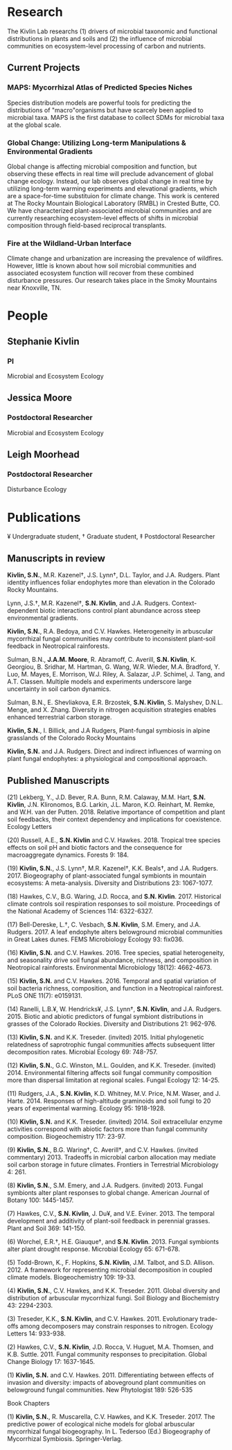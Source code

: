   
# Research
The Kivlin Lab researchs (1) drivers of microbial taxonomic and functional distributions in plants and soils and (2) the influence of microbial communities on ecosystem-level processing of carbon and nutrients.

## Current Projects
### MAPS: Mycorrhizal Atlas of Predicted Species Niches
Species distribution models are powerful tools for predicting the distributions of "macro"organisms but have scarcely been applied to microbial taxa. MAPS is the first database to collect SDMs for microbial taxa at the global scale.

### Global Change: Utilizing Long-term Manipulations & Environmental Gradients
Global change is affecting microbial composition and function, but observing these effects in real time will preclude advancement of global change ecology. Instead, our lab observes global change in real time by utilizing long-term warming experiments and elevational gradients, which are a space-for-time substituion for climate change. This work is centered at The Rocky Mountain Biological Laboratory (RMBL) in Crested Butte, CO. We have characterized plant-associated microbial communities and are currently researching ecosystem-level effects of shifts in microbial composition through field-based reciprocal transplants.

### Fire at the Wildland-Urban Interface
Climate change and urbanization are increasing the prevalence of wildfires. However, little is known about how soil microbial communities and associated ecosystem function will recover from these combined disturbance pressures. Our research takes place in the Smoky Mountains near Knoxville, TN.

# People
## Stephanie Kivlin
### PI

Microbial and Ecosystem Ecology

## Jessica Moore
### Postdoctoral Researcher

Microbial and Ecosystem Ecology

## Leigh Moorhead
### Postdoctoral Researcher

Disturbance Ecology


# Publications
¥ Undergraduate student, † Graduate student, ‡ Postdoctoral Researcher 
## Manuscripts in review

**Kivlin, S.N.**, M.R. Kazenel†, J.S. Lynn†, D.L. Taylor, and J.A. Rudgers. Plant identity influences foliar endophytes more than elevation in the Colorado Rocky Mountains.

Lynn, J.S.†, M.R. Kazenel†, **S.N. Kivlin**, and J.A. Rudgers. Context-dependent biotic interactions control plant abundance across steep environmental gradients.

**Kivlin, S.N.**, R.A. Bedoya, and C.V. Hawkes. Heterogeneity in arbuscular mycorrhizal fungal communities may contribute to inconsistent plant-soil feedback in Neotropical rainforests.

Sulman, B.N., **J.A.M. Moore**, R. Abramoff, C. Averill, **S.N. Kivlin**, K. Georgiou, B. Sridhar, M. Hartman, G. Wang, W.R. Wieder, M.A. Bradford, Y. Luo, M. Mayes, E. Morrison, W.J. Riley, A. Salazar, J.P. Schimel, J. Tang, and A.T. Classen. Multiple models and experiments underscore large uncertainty in soil carbon dynamics.

Sulman, B.N., E. Shevliakova, E.R. Brzostek, **S.N. Kivlin**, S. Malyshev, D.N.L. Menge, and X. Zhang. Diversity in nitrogen acquisition strategies enables enhanced terrestrial carbon storage.

**Kivlin, S.N.**, I. Billick, and J.A Rudgers, Plant-fungal symbiosis in alpine grasslands of the Colorado Rocky Mountains

**Kivlin, S.N.** and J.A. Rudgers. Direct and indirect influences of warming on plant fungal endophytes: a physiological and compositional approach.

## Published Manuscripts

(21) Lekberg, Y., J.D. Bever, R.A. Bunn, R.M. Calaway, M.M. Hart, **S.N. Kivlin**, J.N. Klironomos, B.G. Larkin, J.L. Maron, K.O. Reinhart, M. Remke, and W.H. van der Putten. 2018. Relative importance of competition and plant soil feedbacks, their context dependency and implications for coexistence. Ecology Letters

(20) Russell, A.E., **S.N. Kivlin** and C.V. Hawkes. 2018. Tropical tree species effects on soil pH and biotic factors and the consequence for macroaggregate dynamics. Forests 9: 184.

(19) **Kivlin, S.N.**, J.S. Lynn†, M.R. Kazenel†, K.K. Beals†, and J.A. Rudgers. 2017. Biogeography of plant-associated fungal symbionts in mountain ecosystems: A meta-analysis. Diversity and Distributions 23: 1067-1077.

(18) Hawkes, C.V., B.G. Waring, J.D. Rocca, and **S.N. Kivlin**. 2017. Historical climate controls soil respiration responses to soil moisture. Proceedings of the National Academy of Sciences 114: 6322-6327.

(17) Bell-Dereske, L.†, C. Vesbach, **S.N. Kivlin**, S.M. Emery, and J.A. Rudgers. 2017. A leaf endophyte alters belowground microbial communities in Great Lakes dunes. FEMS Microbiology Ecology 93: fix036.

(16) **Kivlin, S.N.** and C.V. Hawkes. 2016. Tree species, spatial heterogeneity, and seasonality drive soil fungal abundance, richness, and composition in Neotropical rainforests. Environmental Microbiology 18(12): 4662-4673.

(15) **Kivlin, S.N.** and C.V. Hawkes. 2016. Temporal and spatial variation of soil bacteria richness, composition, and function in a Neotropical rainforest. PLoS ONE 11(7): e0159131.

(14) Ranelli, L.B.¥, W. Hendricks¥, J.S. Lynn†, **S.N. Kivlin**, and J.A. Rudgers. 2015. Biotic and abiotic predictors of fungal symbiont distributions in grasses of the Colorado Rockies. Diversity and Distributions 21: 962-976.

(13) **Kivlin, S.N.** and K.K. Treseder. (invited) 2015. Initial phylogenetic relatedness of saprotrophic fungal communities affects subsequent litter decomposition rates. Microbial Ecology 69: 748-757.

(12) **Kivlin, S.N.**, G.C. Winston, M.L. Goulden, and K.K. Treseder. (invited) 2014. Environmental filtering affects soil fungal community composition more than dispersal limitation at regional scales. Fungal Ecology 12: 14-25.

(11) Rudgers, J.A., **S.N. Kivlin**, K.D. Whitney, M.V. Price, N.M. Waser, and J. Harte. 2014. Responses of high-altitude graminoids and soil fungi to 20 years of experimental warming. Ecology 95: 1918-1928.

(10) **Kivlin, S.N.** and K.K. Treseder. (invited) 2014. Soil extracellular enzyme activities correspond with abiotic factors more than fungal community composition. Biogeochemistry 117: 23-97.

(9) **Kivlin, S.N.**, B.G. Waring†, C. Averill†, and C.V. Hawkes. (invited commentary) 2013. Tradeoffs in microbial carbon allocation may mediate soil carbon storage in future climates. Frontiers in Terrestrial Microbiology 4: 261.

(8) **Kivlin, S.N.**, S.M. Emery, and J.A. Rudgers. (invited) 2013. Fungal symbionts alter plant responses to global change. American Journal of Botany 100: 1445-1457.

(7) Hawkes, C.V., **S.N. Kivlin**, J. Du¥, and V.E. Eviner. 2013. The temporal development and additivity of plant-soil feedback in perennial grasses. Plant and Soil 369: 141-150.

(6) Worchel, E.R.†, H.E. Giauque†, and **S.N. Kivlin**. 2013. Fungal symbionts alter plant drought response. Microbial Ecology 65: 671-678.

(5) Todd-Brown, K., F. Hopkins, **S.N. Kivlin**, J.M. Talbot, and S.D. Allison. 2012. A framework for representing microbial decomposition in coupled climate models. Biogeochemistry 109: 19-33.

(4) **Kivlin, S.N.**, C.V. Hawkes, and K.K. Treseder. 2011. Global diversity and distribution of arbuscular mycorrhizal fungi. Soil Biology and Biochemistry 43: 2294-2303.

(3) Treseder, K.K., **S.N. Kivlin**, and C.V. Hawkes. 2011. Evolutionary trade-offs among decomposers may constrain responses to nitrogen. Ecology Letters 14: 933-938.

(2) Hawkes, C.V., **S.N. Kivlin**, J.D. Rocca, V. Huguet, M.A. Thomsen, and K.B. Suttle. 2011. Fungal community responses to precipitation. Global Change Biology 17: 1637-1645.

(1) **Kivlin, S.N.** and C.V. Hawkes. 2011. Differentiating between effects of invasion and diversity: impacts of aboveground plant communities on belowground fungal communities. New Phytologist 189: 526-535


Book Chapters

(1) **Kivlin, S.N.**, R. Muscarella, C.V. Hawkes, and K.K. Treseder. 2017. The predictive power of ecological niche models for global arbuscular mycorrhizal fungal biogeography. In L. Tedersoo (Ed.) Biogeography of Mycorrhizal Symbiosis. Springer-Verlag.

